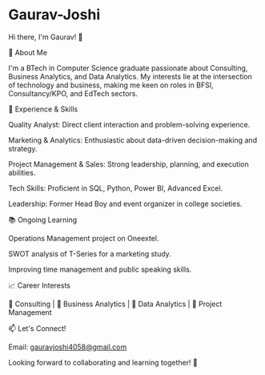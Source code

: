 # Gaurav-Joshi
Hi there, I'm Gaurav! 👋

🚀 About Me

I'm a BTech in Computer Science graduate passionate about Consulting, Business Analytics, and Data Analytics. My interests lie at the intersection of technology and business, making me keen on roles in BFSI, Consultancy/KPO, and EdTech sectors.

💼 Experience & Skills

Quality Analyst: Direct client interaction and problem-solving experience.

Marketing & Analytics: Enthusiastic about data-driven decision-making and strategy.

Project Management & Sales: Strong leadership, planning, and execution abilities.

Tech Skills: Proficient in SQL, Python, Power BI, Advanced Excel.

Leadership: Former Head Boy and event organizer in college societies.

📚 Ongoing Learning

Operations Management project on Oneextel.

SWOT analysis of T-Series for a marketing study.

Improving time management and public speaking skills.

📈 Career Interests

🔹 Consulting | 🔹 Business Analytics | 🔹 Data Analytics | 🔹 Project Management

📫 Let's Connect!

Email: gauravjoshi4058@gmail.com
>>>>>>>>>>>>>>>>>>>>>>>>>>>>>>>>>>>>>>>>>
Looking forward to collaborating and learning together! 🚀


